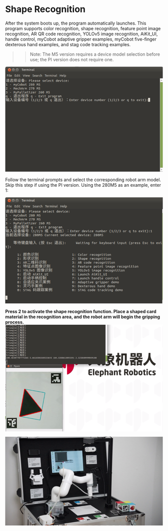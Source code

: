 # Shape Recognition

After the system boots up, the program automatically launches. This program supports color recognition, shape recognition, feature point image recognition, AR QR code recognition, YOLOv5 image recognition, AiKit_UI, handle control, myCobot adaptive gripper examples, myCobot five-finger dexterous hand examples, and stag code tracking examples.

>>Note: The M5 version requires a device model selection before use; the PI version does not require one.

![](../resources/5-BasicAlgorithmFunction/5.1-1.png)

Follow the terminal prompts and select the corresponding robot arm model. Skip this step if using the PI version. Using the 280M5 as an example, enter 1:

![](../resources/5-BasicAlgorithmFunction/5.1-2.png)

**Press 2 to activate the shape recognition function. Place a shaped card material in the recognition area, and the robot arm will begin the gripping process.**
![](../resources/5-BasicAlgorithmFunction/5.2-1.png)

![](../resources/5-BasicAlgorithmFunction/5.2-2.png)